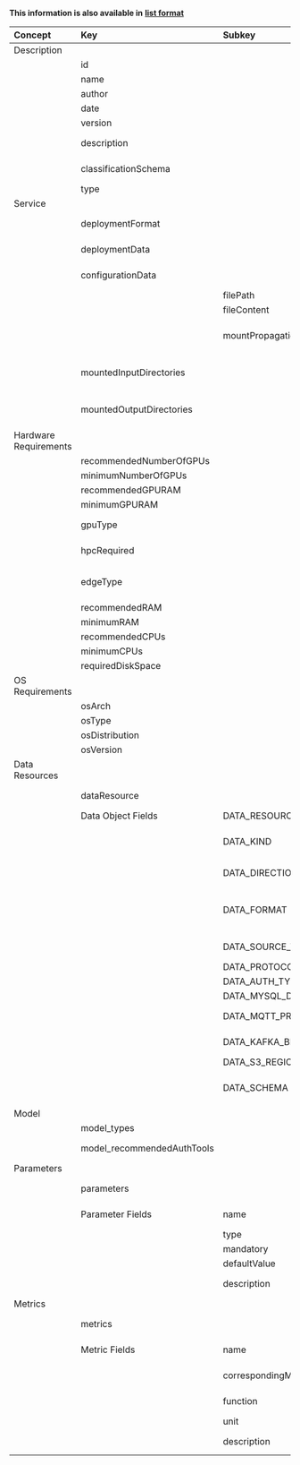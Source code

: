 
<style>
  .md-content__button {
    display: none;
  }
</style>

**This information is also available in** **[list format](/attributes/microservice/)**

| Concept               | Key                        | Subkey                     | Type                                                                | Example Value                                                                                                               | Comment                                                                                                                                                                                                                                  | Condition   |
|:----------------------|:---------------------------|:---------------------------|:--------------------------------------------------------------------|:----------------------------------------------------------------------------------------------------------------------------|:-----------------------------------------------------------------------------------------------------------------------------------------------------------------------------------------------------------------------------------------|:------------|
| Description           |                            |                            |                                                                     |                                                                                                                             |                                                                                                                                                                                                                                          |             |
|                       | id                         |                            | String                                                              | microservice_12312124                                                                                                       | unique DIGITbrain reference                                                                                                                                                                                                              | auto        |
|                       | name                       |                            | String                                                              | Object Detection for faulty parts                                                                                           | human readable short, yet descriptive name of the Microservice                                                                                                                                                                           | mandatory   |
|                       | author                     |                            | String                                                              | DFKI                                                                                                                        | name of the authoring entity                                                                                                                                                                                                             | mandatory   |
|                       | date                       |                            | Date                                                                | 06.04.2021                                                                                                                  | creation date                                                                                                                                                                                                                            | auto        |
|                       | version                    |                            | String                                                              | 1.0                                                                                                                         | version                                                                                                                                                                                                                                  | mandatory   |
|                       | description                |                            | String                                                              | This microservices solves a certain problem using very specific methods...                                                  | human readable short description of the Microservice's capabilities                                                                                                                                                                      | mandatory   |
|                       | classificationSchema       |                            | Enumeration { Simulation, ML, others }                              | other                                                                                                                       | fine-granular classification of the Microservice                                                                                                                                                                                         | mandatory   |
|                       | type                       |                            | List( String)                                                       | {neural network, deep learning, convolutional neural network, CNN}                                                          | detailed type of the microservice, list of keywords                                                                                                                                                                                      | mandatory   |
| Service               |                            |                            |                                                                     |                                                                                                                             |                                                                                                                                                                                                                                          |             |
|                       | deploymentFormat           |                            | Enumeration {docker-compose, kubernetes-manifest}                   | docker-compose                                                                                                              | identifier of the deployment environment required to deploy the Microservice's container                                                                                                                                                 | mandatory   |
|                       | deploymentData             |                            | JSON                                                                | See https://github.com/UoW-CPC/ADTGenerator/blob/main/examples/metadata_microservice.json#L30                               | JSON of docker-compose or kubernetes manifest required to run the container                                                                                                                                                              | mandatory   |
|                       | configurationData          |                            | List(Map)                                                           | https://github.com/UoW-CPC/ADTGenerator/blob/main/examples/metadata_RISTRA.json#L101                                        | configuration file(s) required by the service                                                                                                                                                                                            | optional    |
|                       |                            | filePath                   | String                                                              | /data/rclone.conf                                                                                                           | full path to file including file name                                                                                                                                                                                                    | required    |
|                       |                            | fileContent                | String                                                              | [s3-server]\n    access_key: 123abc                                                                                         | file content (not binary)                                                                                                                                                                                                                | required    |
|                       |                            | mountPropagation           | boolean                                                             | True                                                                                                                        | Enable mountPropagation https://kubernetes.io/docs/concepts/storage/volumes/#mount-propagation . Default: False                                                                                                                          | optional    |
|                       | mountedInputDirectories    |                            | List(String)                                                        | ["/data", "/cfg"]                                                                                                           | A note for developers of co-operating Microservices. A list of directories that should be shared to the host by where this microservice can find required inputs                                                                         | optional    |
|                       | mountedOutputDirectories   |                            | List(String)                                                        | ["/data_out", "/results"]                                                                                                   | A note for developers of co-operating Microservices.  A list of directories that are shared on the host where this microservice will store its outputs                                                                                   | optional    |
| Hardware Requirements |                            |                            |                                                                     |                                                                                                                             |                                                                                                                                                                                                                                          |             |
|                       | recommendedNumberOfGPUs    |                            | Int                                                                 | 2                                                                                                                           | recommended number of GPUs                                                                                                                                                                                                               | optional    |
|                       | minimumNumberOfGPUs        |                            | Int                                                                 | 1                                                                                                                           | minimum required number of GPUs                                                                                                                                                                                                          | optional    |
|                       | recommendedGPURAM          |                            | Int                                                                 | 6                                                                                                                           | recommended amount of GPU memory in GB                                                                                                                                                                                                   | optional    |
|                       | minimumGPURAM              |                            | Int                                                                 | 1                                                                                                                           | minimum required amount of GPU memory in GB                                                                                                                                                                                              | optional    |
|                       | gpuType                    |                            | String                                                              | NVidia (compute capability >= 7.0)                                                                                          | a description of the type of GPUs, and further specifications, to allow the execution of the Microservice                                                                                                                                | optional    |
|                       | hpcRequired                |                            | Bool                                                                | true                                                                                                                        | whether this Microservice requires an HPC environment to be executed efficiently                                                                                                                                                         | optional    |
|                       | edgeType                   |                            | Enumeration {TPU (Google), NPU (Qualcomm), FPGA, NVIDIA Jetson AGX} | NVIDIA Jetson AGX                                                                                                           | required type of edge device to allow the execution of the Microservice                                                                                                                                                                  | optional    |
|                       | recommendedRAM             |                            | String                                                              | 16                                                                                                                          | recommended amount of memory in GB                                                                                                                                                                                                       | optional    |
|                       | minimumRAM                 |                            | String                                                              | 2                                                                                                                           | minimum required amount memory in GB                                                                                                                                                                                                     | optional    |
|                       | recommendedCPUs            |                            | Int                                                                 | 4                                                                                                                           | recommended number of CPU cores                                                                                                                                                                                                          | optional    |
|                       | minimumCPUs                |                            | Int                                                                 | 2                                                                                                                           | minimum required number of CPU cores                                                                                                                                                                                                     | optional    |
|                       | requiredDiskSpace          |                            | Int                                                                 | 42                                                                                                                          | required amount of disk space in GB                                                                                                                                                                                                      | optional    |
| OS Requirements       |                            |                            |                                                                     |                                                                                                                             |                                                                                                                                                                                                                                          |             |
|                       | osArch                     |                            | String                                                              | x86_64                                                                                                                      | supported os architecture                                                                                                                                                                                                                | mandatory   |
|                       | osType                     |                            | String                                                              | linux                                                                                                                       | supported os type                                                                                                                                                                                                                        | optional    |
|                       | osDistribution             |                            | String                                                              | ubuntu                                                                                                                      | supported os distribution                                                                                                                                                                                                                | optional    |
|                       | osVersion                  |                            | String                                                              | 20.04                                                                                                                       | description of supported os version                                                                                                                                                                                                      | optional    |
| Data Resources        |                            |                            |                                                                     |                                                                                                                             |                                                                                                                                                                                                                                          |             |
|                       | dataResource               |                            | List( Data Objects)                                                 | {{DATA_KIND = {FILE, STREAM}, DATA_DIRECTION = {SOURCE}}                                                                    | list of Data objects for each required data resource, specified using the "DATA" fields listed below                                                                                                                                     | optional    |
|                       | Data Object Fields         | DATA_RESOURCE_ID           | String                                                              | file1                                                                                                                       | human-readable identifier, unique within a Microservice                                                                                                                                                                                  | mandatory   |
|                       |                            | DATA_KIND                  | List( DATA_KIND)                                                    | {FILE, STREAM}                                                                                                              | supported types of the data resource (e.g. file/object storage, database management system, streaming broker). FILE can mean a single file or a folder.                                                                                  | mandatory   |
|                       |                            | DATA_DIRECTION             | List( DATA_DIRECTION)                                               | {SOURCE, SINK, BIDIRECTIONAL}                                                                                               | supported direction of data flow (source: data provider, sink: data consumer/storage)                                                                                                                                                    | mandatory   |
|                       |                            | DATA_FORMAT                | List( DATA_FORMAT)                                                  | {application/zip, image/jpg}                                                                                                | supported format/encoding of the data produced or consumed by the data resource as a MIME type (IETF RFC 6838 https://www.sitepoint.com/mime-types-complete-list/). More than one can appear here (remote directory with several files). | optional    |
|                       |                            | DATA_SOURCE_TYPE           | List( DATA_SOURCE_TYPE)                                             | {MYSQL, KAFKA}                                                                                                              | supported exact type of the data resource. Typically corresponds to the scheme part (protocol://) of DATA_URI                                                                                                                            | optional    |
|                       |                            | DATA_PROTOCOL              | List( DATA_PROTOCOL)                                                | {HTTP}                                                                                                                      | supported protocols                                                                                                                                                                                                                      | optional    |
|                       |                            | DATA_AUTH_TYPE             | List( DATA_AUTH_TYPE)                                               | {tls_mutual, userpass}                                                                                                      | supported authentication type                                                                                                                                                                                                            | optional    |
|                       |                            | DATA_MYSQL_DIALECT         | List( DATA_MYSQL_DIALECT)                                           | {mariadbdialect}                                                                                                            | supported MYSQL dialect                                                                                                                                                                                                                  | optional    |
|                       |                            | DATA_MQTT_PROTOCOL_VERSION | List( DATA_MQTT_PROTOCOL_VERSION)                                   | {2.3.1}                                                                                                                     | supported MQTT protocol version                                                                                                                                                                                                          | optional    |
|                       |                            | DATA_KAFKA_BROKER_VERSION  | List( DATA_KAFKA_BROKER_VERSION)                                    | {2.7.1, 2.5}                                                                                                                | supported Kafka broker version                                                                                                                                                                                                           | optional    |
|                       |                            | DATA_S3_REGION             | List( DATA_S3_REGION)                                               | {eu-central-1}                                                                                                              | supported S3 region                                                                                                                                                                                                                      | optional    |
|                       |                            | DATA_SCHEMA                | List( DATA_SCHEMA)                                                  | {jpg}                                                                                                                       | supported internal message structure, semantics, ontology. It can be any file (doc, rdf, owl, etc.). Asset Administration Shell, IEC 61360 - Common Data Dictionary, …                                                                   | optional    |
| Model                 |                            |                            |                                                                     |                                                                                                                             |                                                                                                                                                                                                                                          |             |
|                       | model_types                |                            | List( ModelTypes)                                                   | {SavedModel (Tensorflow)}                                                                                                   | list of supported Model types                                                                                                                                                                                                            | optional    |
|                       | model_recommendedAuthTools |                            | List (AuthTools)                                                    | {PreSTRA}                                                                                                                   | list of recommended AuthoringTools used to generate the Model                                                                                                                                                                            | optional    |
| Parameters            |                            |                            |                                                                     |                                                                                                                             |                                                                                                                                                                                                                                          |             |
|                       | parameters                 |                            | List( Parameter)                                                    |                                                                                                                             | list of Parameter objects for each possible parameters, to be specified before deployment                                                                                                                                                | optional    |
|                       | Parameter Fields           | name                       | String                                                              | detection_threshold                                                                                                         | short name for this parameter (should be unique across the Microservice’s parameters)                                                                                                                                                    | mandatory   |
|                       |                            | type                       | Enumeration (xsd datatypes)                                         | Integer                                                                                                                     | expected input type (may be used to verify the input)                                                                                                                                                                                    | mandatory   |
|                       |                            | mandatory                  | Boolean                                                             | true                                                                                                                        | whether this parameter is mandatory (default: false)                                                                                                                                                                                     | optional    |
|                       |                            | defaultValue               | has to match "type"                                                 | 42                                                                                                                          | a default value, if the parameter is required but not provided                                                                                                                                                                           | optional    |
|                       |                            | description                | String                                                              | This parameter can be used to configure the included algorithm in a certain way, possible values: "A", "B", "Z"             | short description of the parameter and its possible values                                                                                                                                                                               | mandatory   |
| Metrics               |                            |                            |                                                                     |                                                                                                                             |                                                                                                                                                                                                                                          |             |
|                       | metrics                    |                            | List( Metrics)                                                      |                                                                                                                             | list of Metric objects for each metric collected by the Microservice                                                                                                                                                                     | optional    |
|                       | Metric Fields              | name                       | String                                                              | meanTemperature                                                                                                             | short name (should be unique across the Microservice's metrics)                                                                                                                                                                          | mandatory   |
|                       |                            | correspondingMeasurement   | String                                                              | temperature1                                                                                                                | identification of the corresponding measurement, i.e. output of the Model                                                                                                                                                                | mandatory   |
|                       |                            | function                   | String                                                              | arithmetic mean                                                                                                             | short description of the mathematical approach used to derive this value                                                                                                                                                                 | mandatory   |
|                       |                            | unit                       | String                                                              | degree celsius                                                                                                              | the unit of the metric measurement                                                                                                                                                                                                       | mandatory   |
|                       |                            | description                | String                                                              | This metric describes the arithmetic mean of the approximated temperatures of the fabricated part when it leaves station 4. | short description of the metric measurement                                                                                                                                                                                              | mandatory   |